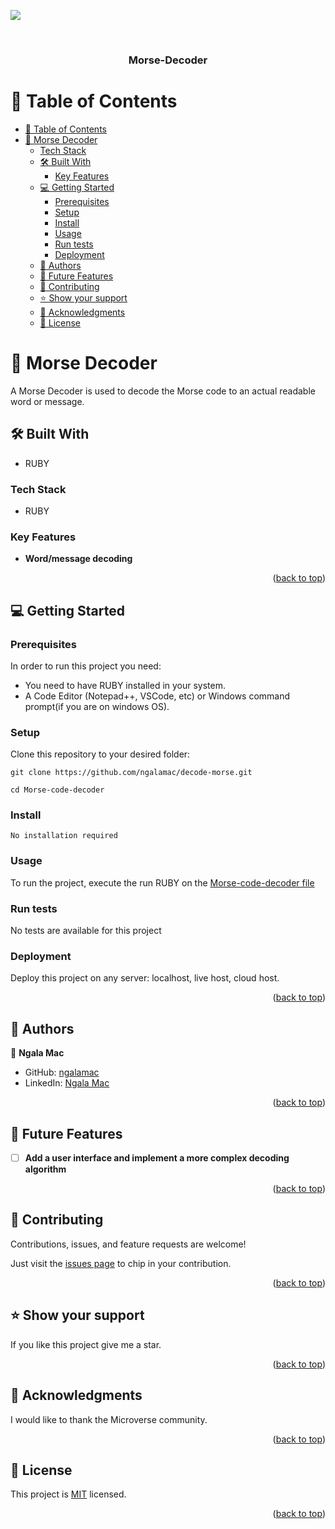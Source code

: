 <a name="readme-top"></a>
![](https://img.shields.io/badge/Microverse-blueviolet)

<div align="center">

  <br/>

  <h3><b>Morse-Decoder</b></h3>

</div>

# 📗 Table of Contents

- [📗 Table of Contents](#-table-of-contents)
- [📖 Morse Decoder ](#Morse-decoder)
    - [Tech Stack](#tech-stack)
  - [🛠 Built With ](#-built-with-)
    - [Key Features ](#key-features-)
  - [💻 Getting Started ](#-getting-started-)
    - [Prerequisites](#prerequisites)
    - [Setup](#setup)
    - [Install](#install)
    - [Usage](#usage)
    - [Run tests](#run-tests)
    - [Deployment](#deployment)
  - [👥 Authors ](#-authors-)
  - [🔭 Future Features ](#-future-features-)
  - [🤝 Contributing ](#-contributing-)
  - [⭐️ Show your support ](#️-show-your-support-)
  - [🙏 Acknowledgments ](#-acknowledgments-)
  - [📝 License ](#-license-)

# 📖 Morse Decoder <a name="Morse-decoder"></a>

A Morse Decoder is used to decode the Morse code to an actual readable word or message.

## 🛠 Built With <a name="built-with"></a>
- RUBY

### Tech Stack <a name="tech-stack"></a>

- RUBY


### Key Features <a name="key-features"></a>

- **Word/message decoding**


<p align="right">(<a href="#readme-top">back to top</a>)</p>

## 💻 Getting Started <a name="getting-started"></a>

### Prerequisites

In order to run this project you need:

- You need to have RUBY installed in your system.
- A Code Editor (Notepad++, VSCode, etc) or Windows command prompt(if you are on windows OS).

### Setup

Clone this repository to your desired folder:

```
git clone https://github.com/ngalamac/decode-morse.git

cd Morse-code-decoder
```

### Install

```
No installation required
```

### Usage

To run the project, execute the run RUBY on the [Morse-code-decoder file](https://github.com/ngalamac/decode-morse.git)

### Run tests

No tests are available for this project

### Deployment

Deploy this project on any server: localhost, live host, cloud host.

<p align="right">(<a href="#readme-top">back to top</a>)</p>

## 👥 Authors <a name="authors"></a>

👤 **Ngala Mac**

- GitHub: [ngalamac](https://github.com/ngalamac)
- LinkedIn: [Ngala Mac](https://www.linkedin.com/in/...)

<p align="right">(<a href="#readme-top">back to top</a>)</p>

## 🔭 Future Features <a name="future-features"></a>

- [ ] **Add a user interface and implement a more complex decoding algorithm**

<p align="right">(<a href="#readme-top">back to top</a>)</p>

## 🤝 Contributing <a name="contributing"></a>

Contributions, issues, and feature requests are welcome!

Just visit the [issues page](https://github.com/ngalamac/decode-morse/issues) to chip in your contribution.

<p align="right">(<a href="#readme-top">back to top</a>)</p>

## ⭐️ Show your support <a name="support"></a>

If you like this project give me a star.

<p align="right">(<a href="#readme-top">back to top</a>)</p>

## 🙏 Acknowledgments <a name="acknowledgements"></a>

I would like to thank the Microverse community.

<p align="right">(<a href="#readme-top">back to top</a>)</p>

## 📝 License <a name="license"></a>


This project is [MIT](./LICENSE.md) licensed.


<p align="right">(<a href="#readme-top">back to top</a>)</p>
